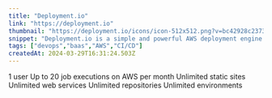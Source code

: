 ```yaml
---
title: "Deployment.io"
link: "https://deployment.io"
thumbnail: "https://deployment.io/icons/icon-512x512.png?v=bc42928c2373eda706eb2b7ad69f9e89"
snippet: "Deployment.io is a simple and powerful AWS deployment engine with built in CI/CD that saves time and enhances developer experience and productivity."
tags: ["devops","baas","AWS","CI/CD"]
createdAt: 2024-03-29T16:31:24.503Z
---
```

1 user
Up to 20 job executions on AWS per month
Unlimited static sites
Unlimited web services
Unlimited repositories
Unlimited environments
